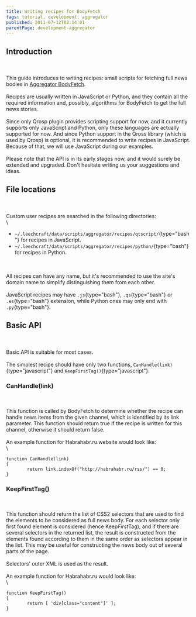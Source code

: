```yaml
---
title: Writing recipes for BodyFetch
tags: tutorial, development, aggregator
published: 2011-07-12T02:14:01
parentPage: development-aggregator
---
```


Introduction
------------

\
\
This guide introduces to writing recipes: small scripts for fetching
full news bodies in [Aggregator
BodyFetch](/plugins-aggregator-bodyfetch).\
\
Recipes are usually written in JavaScript or Python, and they contain
all the required information and, possibly, algorithms for BodyFetch to
get the full news stories.\
\
Since only Qrosp plugin provides scripting support for now, and it
currently supports only JavaScript and Python, only these languages are
actually supported for now. And since Python support in the Qross
library (which is used by Qrosp) is optional, it is recommended to write
recipes in JavaScript. Because of that, we will use JavaScript during
our examples.\
\
Please note that the API is in its early stages now, and it would surely
be extended and upgraded. Don't hesitate writing us your suggestions and
ideas.

File locations
--------------

\
\
Custom user recipes are searched in the following directories:\
\

-   `~/.leechcraft/data/scripts/aggregator/recipes/qtscript/`{type="bash"}
    for recipes in JavaScript.
-   `~/.leechcraft/data/scripts/aggregator/recipes/python/`{type="bash"}
    for recipes in Python.

\
\
All recipes can have any name, but it's recommended to use the site's
domain name to simplify distinguishing them from each other.\
\
JavaScript recipes may have `.js`{type="bash"}, `.qs`{type="bash"} or
`.es`{type="bash"} extension, while Python ones may only end with
`.py`{type="bash"}.

Basic API
---------

\
\
Basic API is suitable for most cases.\
\
The simplest recipe should have only two functions,
`CanHandle(link)`{type="javascript"} and
`KeepFirstTag()`{type="javascript"}.

### CanHandle(link)

\
\
This function is called by BodyFetch to determine whether the recipe can
handle news items from the given channel, which is identified by its
link parameter. This function should return true if the recipe is
written for this channel, otherwise it should return false.\
\
An example function for Habrahabr.ru website would look like:\
\

``` {type="javascript"}
function CanHandle(link)
{
        return link.indexOf("http://habrahabr.ru/rss/") == 0;
}
```

### KeepFirstTag()

\
\
This function should return the list of CSS2 selectors that are used to
find the elements to be considered as full news body. For each selector
only first found element is considered (hence Keep*First*Tag), and if
there are several selectors in the returned list, the result is
constructed from the elements found according to them in the same order
as selectors appear in the list. This may be useful for constructing the
news body out of several parts of the page.\
\
Selectors' outer XML is used as the result.\
\
An example function for Habrahabr.ru would look like:\
\

``` {type="javascript"}
function KeepFirstTag()
{
        return [ 'div[class="content"]' ];
}
```
